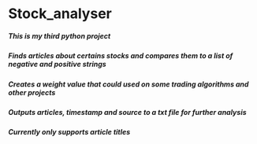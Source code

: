 # Stock_analyser
##### This is my third python project
##### Finds articles about certains stocks and compares them to a list of negative and positive strings
##### Creates a weight value that could used on some trading algorithms and other projects
##### Outputs articles, timestamp and source to a txt file for further analysis
##### Currently only supports article titles
